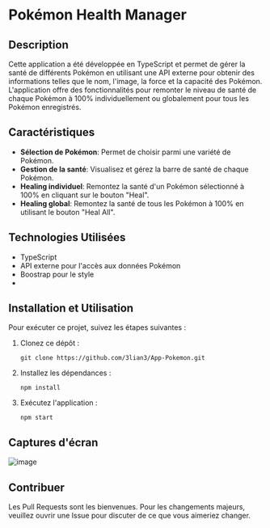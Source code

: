 # Pokémon Health Manager

## Description

Cette application a été développée en TypeScript et permet de gérer la santé de différents Pokémon en utilisant une API externe pour obtenir des informations telles que le nom, l'image, la force et la capacité des Pokémon. L'application offre des fonctionnalités pour remonter le niveau de santé de chaque Pokémon à 100% individuellement ou globalement pour tous les Pokémon enregistrés.

## Caractéristiques

- **Sélection de Pokémon**: Permet de choisir parmi une variété de Pokémon.
- **Gestion de la santé**: Visualisez et gérez la barre de santé de chaque Pokémon.
- **Healing individuel**: Remontez la santé d'un Pokémon sélectionné à 100% en cliquant sur le bouton "Heal".
- **Healing global**: Remontez la santé de tous les Pokémon à 100% en utilisant le bouton "Heal All".

## Technologies Utilisées

- TypeScript
- API externe pour l'accès aux données Pokémon
- Boostrap pour le style
- 
## Installation et Utilisation

Pour exécuter ce projet, suivez les étapes suivantes :

1. Clonez ce dépôt : 
    ```
    git clone https://github.com/3lian3/App-Pokemon.git
    ```
2. Installez les dépendances :
    ```
    npm install
    ```
3. Exécutez l'application :
    ```
    npm start
    ```

## Captures d'écran

![image](https://github.com/3lian3/App-Pokemon/assets/129569092/f5423310-54a7-4012-9442-0b3139ee5196)


## Contribuer

Les Pull Requests sont les bienvenues. Pour les changements majeurs, veuillez ouvrir une Issue pour discuter de ce que vous aimeriez changer.

